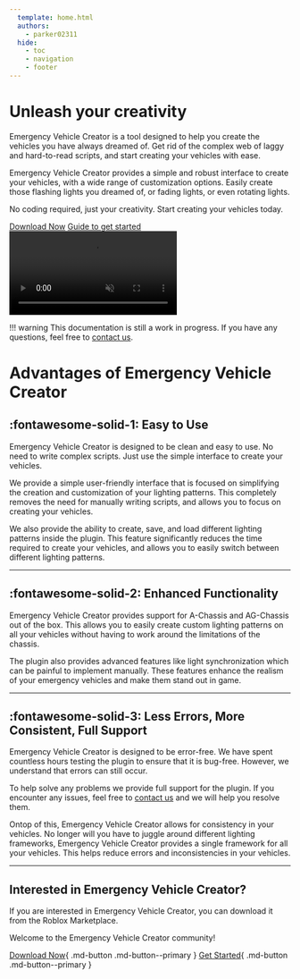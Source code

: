 ```yaml
---
  template: home.html
  authors:
    - parker02311
  hide:
    - toc
    - navigation
    - footer
---
```



<div class="hero" markdown>

<div class="hero-content">

<h1><b>Unleash your creativity</b></h1>
<p>
Emergency Vehicle Creator is a tool designed to help you create the vehicles you have always dreamed of.
Get rid of the complex web of laggy and hard-to-read scripts, and start creating your vehicles with ease.
</p>
<p>
Emergency Vehicle Creator provides a simple and robust interface to create your vehicles, with a wide range of customization options.
Easily create those flashing lights you dreamed of, or fading lights, or even rotating lights.
</p>
<p>
No coding required, just your creativity. Start creating your vehicles today.
</p>
<div class="hero-links">
<a href="https://create.roblox.com/marketplace/asset/9953321418">Download Now</a>
<a href="/get-started/els">Guide to get started</a>
</div>
</div>

<video autoplay loop muted class="hero-video">
<source src="/assets/home.mp4" type="video/mp4">
</video>


</div>

!!! warning
	This documentation is still a work in progress. If you have any questions, feel free to [contact us](https://cdn.redon.tech/go/discord).

# Advantages of Emergency Vehicle Creator

## :fontawesome-solid-1: **Easy to Use**

Emergency Vehicle Creator is designed to be clean and easy to use. 
No need to write complex scripts. Just use the simple interface to create your vehicles.

We provide a simple user-friendly interface that is focused on simplifying the creation and customization of your lighting patterns.
This completely removes the need for manually writing scripts, and allows you to focus on creating your vehicles.

We also provide the ability to create, save, and load different lighting patterns inside the plugin. 
This feature significantly reduces the time required to create your vehicles, and allows you to easily switch between different lighting patterns.

---

## :fontawesome-solid-2: **Enhanced Functionality**

Emergency Vehicle Creator provides support for A-Chassis and AG-Chassis out of the box. This allows you to easily create custom 
lighting patterns on all your vehicles without having to work around the limitations of the chassis.

The plugin also provides advanced features like light synchronization which can be painful to implement manually. These features
enhance the realism of your emergency vehicles and make them stand out in game.

---

## :fontawesome-solid-3: **Less Errors, More Consistent, Full Support**

Emergency Vehicle Creator is designed to be error-free. We have spent countless hours testing the plugin to ensure that it is bug-free.
However, we understand that errors can still occur.

To help solve any problems we provide full support for the plugin. If you encounter any issues, feel free to 
[contact us](https://cdn.redon.tech/go/discord) and we will help you resolve them.

Ontop of this, Emergency Vehicle Creator allows for consistency in your vehicles. No longer will you have to juggle 
around different lighting frameworks, Emergency Vehicle Creator provides a single framework for all your vehicles.
This helps reduce errors and inconsistencies in your vehicles.

---

## Interested in Emergency Vehicle Creator?

If you are interested in Emergency Vehicle Creator, you can download it from the Roblox Marketplace.

Welcome to the Emergency Vehicle Creator community!

[Download Now](https://create.roblox.com/marketplace/asset/9953321418){ .md-button .md-button--primary }
[Get Started](get-started/els.md){ .md-button .md-button--primary }